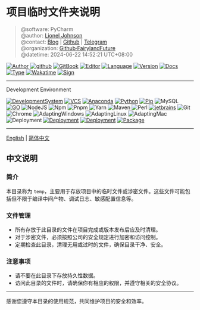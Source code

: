 # 项目临时文件夹说明

> @software: PyCharm  
> @author: [Lionel Johnson](https://fairy.host)  
> @contact: [Blog](https://blog.fairy.host/) | [Github](https://github.com/FairylandTech) | [Telegram](https://t.me/FairylandFuture)  
> @organization: [Github·FairylandFuture](https://github.com/FairylandFuture)  
> @datetime: 2024-06-22 14:52:21 UTC+08:00

[![Author](https://img.shields.io/badge/Author-Lionel_Johnson-orange)](https://t.me/FairylandFuture) [![github](https://img.shields.io/badge/Github-PrettiestFairy-green)](https://github.com/FairylandTech) [![GitBook](https://img.shields.io/badge/Gitbook-Interesting_book-green)](https://interestingbooks.gitbook.io/) [![Editor](https://img.shields.io/badge/Editor-Jetbrains_PyCharm-yellow)](https://www.jetbrains.com/pycharm) [![Language](https://img.shields.io/badge/Language-Markdown-orange)](https://en.wikipedia.org/wiki/Markdown) [![Version](https://img.shields.io/badge/Version-Release-blue)]() [![Docs](https://img.shields.io/badge/Docs-Passing-brightgreen)]() [![Type](https://img.shields.io/badge/Type-Document-blue)]() [![Wakatime](https://wakatime.com/badge/user/fa851759-c657-4b1e-8bcb-3ec3a693a2cd.svg)](https://wakatime.com/@fa851759-c657-4b1e-8bcb-3ec3a693a2cd) [![Sign](https://img.shields.io/badge/%E7%AD%89%E6%88%91%E4%BB%A3%E7%A0%81%E7%BC%96%E6%88%90-%E5%A8%B6%E4%BD%A0%E4%B8%BA%E5%A6%BB%E5%8F%AF%E5%A5%BD-red)](https://fairy.host)

---

Development Environment

[![DevelopmentSystem](https://img.shields.io/badge/Development%20System-Win11%20Pro%20Workstations%2023H2%20Canary%20Channel-%230078D4?logo=windows11&logoColor=%230078D4)](https://www.microsoft.com/software-download/windows11) [![VCS](https://img.shields.io/badge/VCS-GitHub-%23181717?logo=github&logoColor=%23181717)](https://github.com/AustinFairyland) [![Anaconda](https://img.shields.io/badge/Anaconda-latest-%2344A833?logo=anaconda&logoColor=%2344A833)](https://www.anaconda.com/download#downloads) [![Python](https://img.shields.io/badge/Python-3.9.13-%233776AB?logo=python&logoColor=%233776AB)](https://www.python.org/downloads/release/python-3913/) [![Pip](https://img.shields.io/badge/PIP-23.2.1-%233775A9?logo=pypi&logoColor=%233775A9)](https://pypi.org/) ![MySQL](https://img.shields.io/badge/MySQL-8.0.33-%234479A1?logo=mysql&logoColor=%234479A1) [![GO](https://img.shields.io/badge/Go-1.20.6-%2300ADD8?logo=go&logoColor=%2300ADD8)](https://go.dev/dl/) ![NodeJS](https://img.shields.io/badge/Node-18.18.0-%23339933?logo=nodedotjs&logoColor=%23339933) ![Npm](https://img.shields.io/badge/Npm-10.1.0-%23CB3837?logo=npm&logoColor=%23CB3837) ![Pnpm](https://img.shields.io/badge/Pnpm-8.7.6-%23F69220?logo=pnpm&logoColor=%23F69220) ![Yarn](https://img.shields.io/badge/Yarn-1.22.19-%232C8EBB?logo=yarn&logoColor=%232C8EBB) ![Maven](https://img.shields.io/badge/Maven-3.9.1-%23C71A36?logo=apachemaven&logoColor=%23C71A36) ![Perl](https://img.shields.io/badge/Perl-8.3.0-%2339457E?logo=perl&logoColor=%2339457E) [![jetbrains](https://img.shields.io/badge/Jetbrains-2024-%2347f38a?logo=jetbrains&logoColor=%2347f38a)](https://www.jetbrains.com/) ![Git](https://img.shields.io/badge/Git-2.42.0-%23F05032?logo=git&logoColor=%23F05032) ![Chrome](https://img.shields.io/badge/Chrome-119_dev-%234285F4?logo=googlechrome&logoColor=%234285F4) ![AdaptingWindows](https://img.shields.io/badge/Adapting%20OS-Windows-%230078D4?logo=windows&logoColor=%230078D4) ![AdaptingLinux](https://img.shields.io/badge/Adapting%20OS-Linux-%23FCC624?logo=linux&logoColor=%23FCC624) ![AdaptingMac](https://img.shields.io/badge/Adapting%20OS-Mac-%23ffffff?logo=apple&logoColor=%23ffffff) ![Deployment](https://img.shields.io/badge/Deployment-Local-%2351BB7B?logo=local&logoColor=%2351BB7B) [![Deployment](https://img.shields.io/badge/Deployment-Docker-%232496ED?logo=docker&logoColor=%232496ED)](https://www.docker.com/) [![Deployment](https://img.shields.io/badge/Deployment-Kubernetes-%23326CE5?logo=kubernetes&logoColor=%23326CE5)](https://kubernetes.io/) [![Package](https://img.shields.io/badge/Package-requirements.txt-%2302A8EF?logo=packer&logoColor=%2302A8EF)](requirements.txt)

---

[English](README.md) | [简体中文](README-zh_CN.md)

## 中文说明

### 简介

本目录称为 `temp`，主要用于存放项目中的临时文件或涉密文件。这些文件可能包括但不限于编译中间产物、调试日志、敏感配置信息等。

### 文件管理

- 所有存放于此目录的文件在项目完成或版本发布后应及时清理。
- 对于涉密文件，必须按照公司的安全规定进行加密和访问控制。
- 定期检查此目录，清理无用或过时的文件，确保目录干净、安全。

### 注意事项

- 请不要在此目录下存放持久性数据。
- 访问此目录的文件时，请确保你有相应的权限，并遵守相关的安全协议。

---

感谢您遵守本目录的使用规范，共同维护项目的安全和效率。
